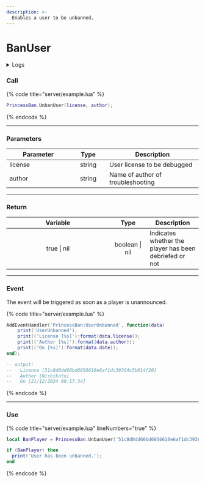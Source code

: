 ```yaml
---
description: >-
  Enables a user to be unbanned.
---
```


# BanUser

<details>
  <summary>Logs</summary>

  Added in **v1.0**
</details>

### Call

{% code title="server/example.lua" %}
```lua
PrincessBan.UnbanUser(license, author);
```
{% endcode %}

---

### Parameters

<table>
  <thead>
    <tr>
      <th width="151" align="center">Parameter</th>
      <th width="79" align="center">Type</th>
      <th align="center">Description</th>
    </tr>
  </thead>
  <tbody>
    <tr>
      <td>license</td>
      <td align="center">string</td>
      <td>User license to be debugged</td>
    </tr>
    <tr>
      <td>author</td>
      <td align="center">string</td>
      <td>Name of author of troubleshooting</td>
    </tr>
  </tbody>
</table>

---

### Return

<table>
  <thead>
    <tr>
      <th width="254" align="center">Variable</th>
      <th width="82" align="center">Type</th>
      <th align="center">Description</th>
    </tr>
  </thead>
  <tbody>
    <tr>
      <td align="center">true | nil</td>
      <td align="center">boolean | nil</td>
      <td>Indicates whether the player has been debriefed or not</td>
    </tr>
  </tbody>
</table>

---

### Event

The event will be triggered as soon as a player is unannounced.

{% code title="server/example.lua" %}
```lua
AddEventHandler('PrincessBan:UserUnbanned', function(data)
    print('UserUnbanned');
    print(('License [%s]'):format(data.license));
    print(('Author [%s]'):format(data.author));
    print(('On [%s]'):format(data.date));
end);

-- output:
--   License [51c8d0dd60bd6056610e6af1dc39364c5b014f20]
--   Author [Nishikoto]
--   On [21/12/2024 00:17:34]
```
{% endcode %}

---

### Use

{% code title="server/example.lua" lineNumbers="true" %}
```lua
local BanPlayer = PrincessBan.UnbanUser('51c8d0dd60bd6056610e6af1dc39364c5b014f20', 'Nishikoto');

if (BanPlayer) then
  print('User has been unbanned.');
end
```
{% endcode %}